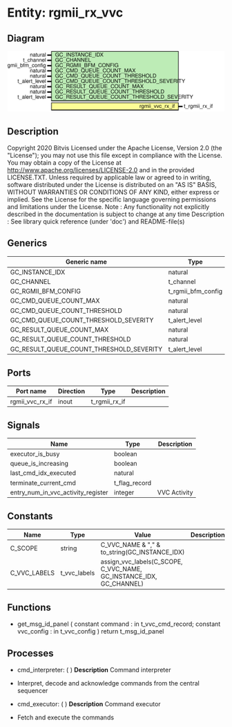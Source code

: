 # Entity: rgmii_rx_vvc

## Diagram

![Diagram](rgmii_rx_vvc.svg "Diagram")
## Description

Copyright 2020 Bitvis
Licensed under the Apache License, Version 2.0 (the "License"); you may not use this file except in compliance with the License.
You may obtain a copy of the License at http://www.apache.org/licenses/LICENSE-2.0 and in the provided LICENSE.TXT.
Unless required by applicable law or agreed to in writing, software distributed under the License is distributed on
an "AS IS" BASIS, WITHOUT WARRANTIES OR CONDITIONS OF ANY KIND, either express or implied.
See the License for the specific language governing permissions and limitations under the License.
Note : Any functionality not explicitly described in the documentation is subject to change at any time
Description : See library quick reference (under 'doc') and README-file(s)
## Generics

| Generic name                             | Type               | Value                      | Description |
| ---------------------------------------- | ------------------ | -------------------------- | ----------- |
| GC_INSTANCE_IDX                          | natural            |                            |             |
| GC_CHANNEL                               | t_channel          |                            |             |
| GC_RGMII_BFM_CONFIG                      | t_rgmii_bfm_config | C_RGMII_BFM_CONFIG_DEFAULT |             |
| GC_CMD_QUEUE_COUNT_MAX                   | natural            | 1000                       |             |
| GC_CMD_QUEUE_COUNT_THRESHOLD             | natural            | 950                        |             |
| GC_CMD_QUEUE_COUNT_THRESHOLD_SEVERITY    | t_alert_level      | WARNING                    |             |
| GC_RESULT_QUEUE_COUNT_MAX                | natural            | 1000                       |             |
| GC_RESULT_QUEUE_COUNT_THRESHOLD          | natural            | 950                        |             |
| GC_RESULT_QUEUE_COUNT_THRESHOLD_SEVERITY | t_alert_level      | WARNING                    |             |
## Ports

| Port name       | Direction | Type          | Description |
| --------------- | --------- | ------------- | ----------- |
| rgmii_vvc_rx_if | inout     | t_rgmii_rx_if |             |
## Signals

| Name                               | Type          | Description   |
| ---------------------------------- | ------------- | ------------- |
| executor_is_busy                   | boolean       |               |
| queue_is_increasing                | boolean       |               |
| last_cmd_idx_executed              | natural       |               |
| terminate_current_cmd              | t_flag_record |               |
| entry_num_in_vvc_activity_register | integer       | VVC Activity  |
## Constants

| Name         | Type         | Value                                                                | Description |
| ------------ | ------------ | -------------------------------------------------------------------- | ----------- |
| C_SCOPE      | string       |  C_VVC_NAME & "," & to_string(GC_INSTANCE_IDX)                       |             |
| C_VVC_LABELS | t_vvc_labels |  assign_vvc_labels(C_SCOPE, C_VVC_NAME, GC_INSTANCE_IDX, GC_CHANNEL) |             |
## Functions
- get_msg_id_panel <font id="function_arguments">( constant command    : in t_vvc_cmd_record; constant vvc_config : in t_vvc_config ) </font> <font id="function_return">return t_msg_id_panel </font>
## Processes
- cmd_interpreter: (  )
**Description**
Command interpreter
- Interpret, decode and acknowledge commands from the central sequencer

- cmd_executor: (  )
**Description**
Command executor
- Fetch and execute the commands

